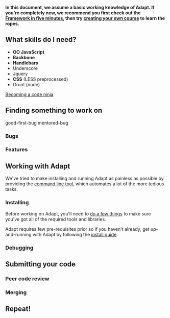 **In this document, we assume a basic working knowledge of Adapt. If you're completely new, we recommend you first check out the [Framework in five minutes](https://github.com/adaptlearning/adapt_framework/wiki/Framework-in-five-minutes), then try [creating your own course](https://github.com/adaptlearning/adapt_framework/wiki/Creating-your-first-course) to learn the ropes.**

## What skills do I need?
- **OO JavaScript**
- **Backbone**
- **Handlebars**
- Underscore
- Jquery
- **CSS** (LESS preprocessed)
- Grunt (node)

[Becoming a code ninja](https://github.com/adaptlearning/adapt_framework/wiki/Becoming-a-code-ninja)

## Finding something to work on
good-first-bug
mentored-bug

### Bugs

### Features


## Working with Adapt

We've tried to make installing and running Adapt as painless as possible by providing the [command line tool](https://github.com/adaptlearning/adapt_framework/wiki/Adapt-Command-Line-Interface), which automates a lot of the more tedious tasks.

### Installing

Before working on Adapt, you'll need to [do a few things](https://github.com/adaptlearning/adapt_framework/wiki/Setting-up-your-development-environment) to make sure you've got all of the required tools and libraries.

Adapt requires few pre-requisites prior so if you haven't already, get up-and-running with Adapt by following the [install guide](https://github.com/adaptlearning/adapt_framework/wiki/Manual-installation-of-the-Adapt-framework).

### Debugging


## Submitting your code

### Peer code review

### Merging


## Repeat!

